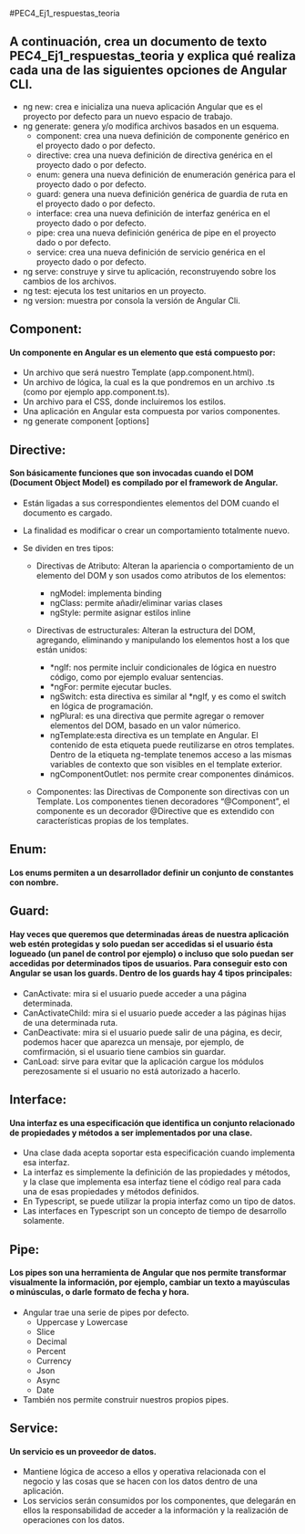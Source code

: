 #PEC4_Ej1_respuestas_teoria

## A continuación, crea un documento de texto PEC4_Ej1_respuestas_teoria y explica qué realiza cada una de las siguientes opciones de Angular CLI.

- ng new: crea e inicializa una nueva aplicación Angular que es el proyecto por defecto para un nuevo espacio de trabajo.
- ng generate: genera y/o modifica archivos basados en un esquema.
  - component: crea una nueva definición de componente genérico en el proyecto dado o por defecto.
  - directive: crea una nueva definición de directiva genérica en el proyecto dado o por defecto.
  - enum: genera una nueva definición de enumeración genérica para el proyecto dado o por defecto.
  - guard: genera una nueva definición genérica de guardia de ruta en el proyecto dado o por defecto.
  - interface: crea una nueva definición de interfaz genérica en el proyecto dado o por defecto.
  - pipe: crea una nueva definición genérica de pipe en el proyecto dado o por defecto.
  - service: crea una nueva definición de servicio genérica en el proyecto dado o por defecto.
- ng serve: construye y sirve tu aplicación, reconstruyendo sobre los cambios de los archivos.
- ng test: ejecuta los test unitarios en un proyecto.
- ng version: muestra por consola la versión de Angular Cli.

## Component: 
#### Un componente en Angular es un elemento que está compuesto por:

- Un archivo que será nuestro Template (app.component.html).
- Un archivo de lógica, la cual es la que pondremos en un archivo .ts (como por ejemplo app.component.ts).
- Un archivo para el CSS, donde incluiremos los estilos.
- Una aplicación en Angular esta compuesta por varios componentes.
- ng generate component <name> [options]

## Directive: 
#### Son básicamente funciones que son invocadas cuando el DOM (Document Object Model) es compilado por el framework de Angular. 

- Están ligadas a sus correspondientes elementos del DOM cuando el documento es cargado.  
- La finalidad es modificar o crear un comportamiento totalmente nuevo.
- Se dividen en tres tipos:
  
  - Directivas de Atributo: Alteran la apariencia o comportamiento de un elemento del DOM y son usados como atributos de los elementos:
    - ngModel: implementa binding
    - ngClass: permite añadir/eliminar varias clases
    - ngStyle: permite asignar estilos inline
  
  - Directivas de estructurales: Alteran la estructura del DOM, agregando, eliminando y manipulando los elementos host a los que están unidos:
    - *ngIf: nos permite incluir condicionales de lógica en nuestro código, como por ejemplo evaluar sentencias.
    - *ngFor: permite ejecutar bucles.
    - ngSwitch: esta directiva es similar al *ngIf, y es como el switch en lógica de programación.
    - ngPlural: es una directiva que permite agregar o remover elementos del DOM, basado en un valor númerico.
    - ngTemplate:esta directiva es un template en Angular. El contenido de esta etiqueta puede reutilizarse en otros templates. Dentro de la etiqueta ng-template tenemos acceso a las mismas variables de contexto que son visibles en el template exterior.
    - ngComponentOutlet: nos permite crear componentes dinámicos.
  - Componentes: las Directivas de Componente son directivas con un Template. Los componentes tienen decoradores “@Component”, el componente es un decorador @Directive que es extendido con características propias de los templates.

## Enum: 
#### Los enums permiten a un desarrollador definir un conjunto de constantes con nombre.

## Guard: 
#### Hay veces que queremos que determinadas áreas de nuestra aplicación web estén protegidas y solo puedan ser accedidas si el usuario ésta logueado (un panel de control por ejemplo) o incluso que solo puedan ser accedidas por determinados tipos de usuarios. Para conseguir esto con Angular se usan los guards. Dentro de los guards hay 4 tipos principales:

- CanActivate: mira si el usuario puede acceder a una página determinada.
- CanActivateChild: mira si el usuario puede acceder a las páginas hijas de una determinada ruta.
- CanDeactivate: mira si el usuario puede salir de una página, es decir, podemos hacer que aparezca un mensaje, por ejemplo, de comfirmación, si el usuario tiene cambios sin guardar.
- CanLoad: sirve para evitar que la aplicación cargue los módulos perezosamente si el usuario no está autorizado a hacerlo.

## Interface:
#### Una interfaz es una especificación que identifica un conjunto relacionado de propiedades y métodos a ser implementados por una clase. 

- Una clase dada acepta soportar esta especificación cuando implementa esa interfaz. 
- La interfaz es simplemente la definición de las propiedades y métodos, y la clase que implementa esa interfaz tiene el código real para cada una de esas propiedades y métodos definidos. 
- En Typescript, se puede utilizar la propia interfaz como un tipo de datos. 
- Las interfaces en Typescript son un concepto de tiempo de desarrollo solamente.
  
## Pipe:
#### Los pipes son una herramienta de Angular que nos permite transformar visualmente la información, por ejemplo, cambiar un texto a mayúsculas o minúsculas, o darle formato de fecha y hora.

- Angular trae una serie de pipes por defecto.
  - Uppercase y Lowercase
  - Slice
  - Decimal
  - Percent
  - Currency
  - Json
  - Async
  - Date  
- También nos permite construir nuestros propios pipes. 

## Service:
#### Un servicio es un proveedor de datos.

- Mantiene lógica de acceso a ellos y operativa relacionada con el negocio y las cosas que se hacen con los datos dentro de una aplicación. 
- Los servicios serán consumidos por los componentes, que delegarán en ellos la responsabilidad de acceder a la información y la realización de operaciones con los datos.